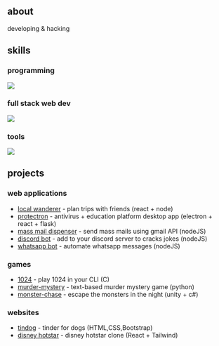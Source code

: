 
<head>
  <link rel="stylesheet" type='text/css' href="https://cdn.jsdelivr.net/gh/devicons/devicon@latest/devicon.min.css" />
</head>

## about

developing & hacking

## skills 

### programming

 <p>
  <a href="https://skillicons.dev">
    <img src="https://skillicons.dev/icons?i=python,js,c" />
  </a>
</p>

### full stack web dev
   <p>
    <a href="https://skillicons.dev">
      <img src="https://skillicons.dev/icons?i=html,css,bootstrap,tailwind,react,nodejs,express,mongodb,flask" />
    </a>
  </p>

### tools
  <a href="https://skillicons.dev">
    <img src="https://skillicons.dev/icons?i=postman,figma,ps,pr" />
  </a>

## projects

### web applications
- [local wanderer](https://github.com/Helixjoe/localwander-frontend) - plan trips with friends (react + node)
- [protectron](https://github.com/Helixjoe/ProtecTron) - antivirus + education platform desktop app (electron + react + flask)
- [mass mail dispenser](https://github.com/Helixjoe/Mail-Dispenser) - send mass mails using gmail API (nodeJS)
- [discord bot](https://github.com/Helixjoe/Jack4All-Discord-Bot) - add to your discord server to cracks jokes (nodeJS)
- [whatsapp bot](https://github.com/Helixjoe/whatsapp-bot) - automate whatsapp messages (nodeJS)

### games
- [1024](https://github.com/Helixjoe/1024-Game) - play 1024 in your CLI (C)
- [murder-mystery](https://github.com/Helixjoe/Murder-Mystery) - text-based murder mystery game (python)
- [monster-chase](https://github.com/Helixjoe/Monster-Chase-Game) - escape the monsters in the night (unity + c#)

### websites
- [tindog](https://github.com/Helixjoe/Tindog-Website) - tinder for dogs (HTML,CSS,Bootstrap)
- [disney hotstar](https://github.com/Helixjoe/Disney-Hotstar-Clone) - disney hotstar clone (React + Tailwind)
